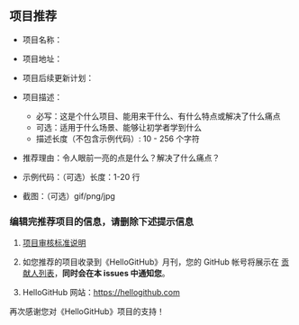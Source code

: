 ## 项目推荐
- 项目名称：

- 项目地址：

- 项目后续更新计划：

- 项目描述：
  - 必写：这是个什么项目、能用来干什么、有什么特点或解决了什么痛点
  - 可选：适用于什么场景、能够让初学者学到什么
  - 描述长度（不包含示例代码）: 10 - 256 个字符

- 推荐理由：令人眼前一亮的点是什么？解决了什么痛点？

- 示例代码：（可选）长度：1-20 行

- 截图：（可选）gif/png/jpg

### 编辑完推荐项目的信息，**请删除**下述提示信息
1. [项目审核标准说明](https://github.com/521xueweihan/HelloGitHub/issues/271)

2. 如您推荐的项目收录到《HelloGitHub》月刊，您的 GitHub 帐号将展示在 [贡献人列表](https://github.com/521xueweihan/HelloGitHub/blob/master/content/contributors.md)，**同时会在本 issues 中通知您**。

3. HelloGitHub 网站：https://hellogithub.com

再次感谢您对《HelloGitHub》项目的支持！


